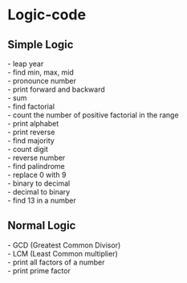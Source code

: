 # Logic-code
<div>
  <h2>Simple Logic</h2>
  <p>
    - leap year<br>
    - find min, max, mid<br>
    - pronounce number<br>
    - print forward and backward<br>
    - sum<br>
    - find factorial<br>
    - count the number of positive factorial in the range<br>
    - print alphabet<br>
    - print reverse<br>
    - find majority<br>
    - count digit<br>
    - reverse number<br>
    - find palindrome<br>
    - replace 0 with 9<br>
    - binary to decimal<br>
    - decimal to binary<br>
    - find 13 in a number<br>
  </p>
</div>
<div>
  <h2>Normal Logic</h2>
  <p>
    - GCD (Greatest Common Divisor)<br>
    - LCM (Least Common multiplier)<br>
    - print all factors of a number<br>
    - print prime factor<br>
  </p>
</div>
